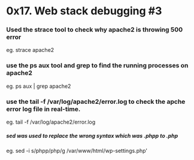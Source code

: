 # 0x17. Web stack debugging #3

### Used the strace tool to check why apache2 is throwing 500 error
eg. strace apache2

### use the ps aux tool and grep to find the running processes on apache2
eg. ps aux | grep apache2

### use the tail -f /var/log/apache2/error.log to check the apche error log file in real-time.
eg. tail -f /var/log/apache2/error.log

##### sed was used to replace the wrong syntax which was .phpp to .php
eg. sed -i s/phpp/php/g /var/www/html/wp-settings.php'
